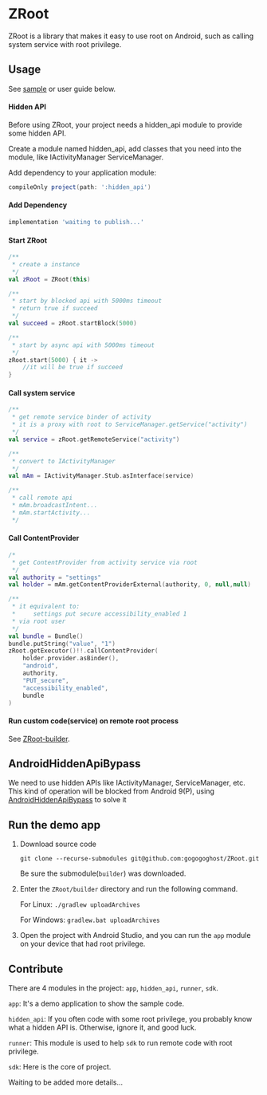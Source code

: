 # ZRoot
ZRoot is a library that makes it easy to use root on Android, such as calling system service with root privilege.

## Usage

See [sample](https://github.com/gogogoghost/ZRoot/blob/master/app/src/main/java/site/zbyte/root/app/MainActivity.kt) or user guide below.

#### Hidden API

Before using ZRoot, your project needs a hidden_api module to provide some hidden API.

Create a module named hidden_api, add classes that you need into the module, like IActivityManager ServiceManager.

Add dependency to your application module: 
```groovy
compileOnly project(path: ':hidden_api')
```

#### Add Dependency

```groovy
implementation 'waiting to publish...'
```

#### Start ZRoot

```kotlin
/**
 * create a instance
 */
val zRoot = ZRoot(this)

/**
 * start by blocked api with 5000ms timeout
 * return true if succeed
 */
val succeed = zRoot.startBlock(5000)

/**
 * start by async api with 5000ms timeout
 */
zRoot.start(5000) { it ->
    //it will be true if succeed
}
```

#### Call system service

```kotlin
/**
 * get remote service binder of activity
 * it is a proxy with root to ServiceManager.getService("activity")
 */
val service = zRoot.getRemoteService("activity")

/**
 * convert to IActivityManager
 */
val mAm = IActivityManager.Stub.asInterface(service)

/**
 * call remote api
 * mAm.broadcastIntent...
 * mAm.startActivity...
 */
```

#### Call ContentProvider

```kotlin
/*
 * get ContentProvider from activity service via root
 */
val authority = "settings"
val holder = mAm.getContentProviderExternal(authority, 0, null,null)

/**
 * it equivalent to:
 *     settings put secure accessibility_enabled 1
 * via root user
 */
val bundle = Bundle()
bundle.putString("value", "1")
zRoot.getExecutor()!!.callContentProvider(
    holder.provider.asBinder(),
    "android",
    authority,
    "PUT_secure",
    "accessibility_enabled",
    bundle
)
```

#### Run custom code(service) on remote root process

See [ZRoot-builder](https://github.com/gogogoghost/ZRoot-builder).

## AndroidHiddenApiBypass

We need to use hidden APIs like IActivityManager, ServiceManager, etc.
This kind of operation will be blocked from Android 9(P), using [AndroidHiddenApiBypass](https://github.com/LSPosed/AndroidHiddenApiBypass) to solve it

## Run the demo app

1. Download source code

    ``` git clone --recurse-submodules git@github.com:gogogoghost/ZRoot.git ```

    Be sure the submodule(`builder`) was downloaded.

2. Enter the `ZRoot/builder` directory and run the following command.

    For Linux: 
    ``` ./gradlew uploadArchives  ```

    For Windows:
    ``` gradlew.bat uploadArchives ```


3. Open the project with Android Studio, and you can run the `app` module on your device that had root privilege.

## Contribute
There are 4 modules in the project: `app`, `hidden_api`, `runner`, `sdk`.

`app`: It's a demo application to show the sample code.

`hidden_api`: If you often code with some root privilege, you probably know what a hidden API is. Otherwise, ignore it, and good luck.

`runner`: This module is used to help `sdk` to run remote code with root privilege.

`sdk`: Here is the core of project.

Waiting to be added more details...

